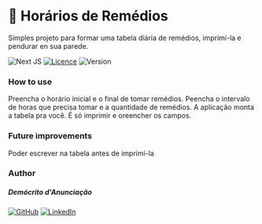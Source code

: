 # 💊  Horários de Remédios

Simples projeto para formar uma tabela diária de remédios, imprimí-la e pendurar en sua parede.

![Next JS](https://img.shields.io/badge/Next-black?style=for-the-badge&logo=next.js&logoColor=white)
[![Licence](https://img.shields.io/github/license/Ileriayo/markdown-badges?style=for-the-badge)](./LICENSE)
![Version](https://img.shields.io/badge/v1.0-FF4D00?style=for-the-badge)

### How to use
Preencha o horário inicial e o final de tomar remédios. Peencha o intervalo de horas que precisa tomar e a quantidade de remédios. A aplicação monta a tabela pra você. É só imprimir e oreencher os campos.

### Future improvements
Poder escrever na tabela antes de imprimí-la

### Author
##### Demócrito d'Anunciação
[![GitHub](https://img.shields.io/badge/github-%23121011.svg?style=for-the-badge&logo=github&logoColor=white)](https://github.com/democrito88)
[![LinkedIn](https://img.shields.io/badge/linkedin-%230077B5.svg?style=for-the-badge&logo=linkedin&logoColor=white)](https://www.linkedin.com/in/dem%C3%B3crito-d-anuncia%C3%A7%C3%A3o-1b25a531a/)

